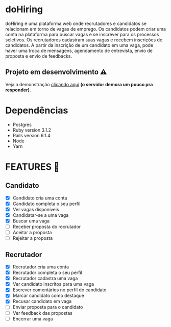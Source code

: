 # doHiring

doHiring é uma plataforma web onde recrutadores​ e candidatos se
relacionam em torno de vagas de emprego. Os candidatos podem criar uma conta na
plataforma para buscar vagas e se inscrever para os processos seletivos. Os recrutadores
cadastram suas vagas e recebem inscrições de candidatos. A partir da inscrição de um
candidato em uma vaga, pode haver uma troca de mensagens, agendamento de entrevista,
envio de proposta e envio de feedbacks.

## Projeto em desenvolvimento :warning:
Veja a demonstração [clicando aqui](https://dohiring.onrender.com/) **(o servidor demora um pouco pra responder)**.

# Dependências

* Postgres
* Ruby version 3.1.2
* Rails version 6.1.4
* Node
* Yarn

# FEATURES :pushpin:

Candidato
---------                               
- [x] Candidato cria uma conta
- [X] Candidato completa o seu perfil
- [X] Ver vagas disponíveis
- [X] Candidatar-se a uma vaga
- [X] Buscar uma vaga
- [ ] Receber proposta do recrutador
- [ ] Aceitar a proposta
- [ ] Rejeitar a proposta

Recrutador
----------
- [X] Recrutador cria uma conta
- [X] Recrutador completa o seu perfil
- [X] Recrutador cadastra uma vaga
- [X] Ver candidato inscritos para uma vaga
- [X] Escrever comentários no perfil do candidato
- [X] Marcar candidato como destaque
- [X] Recusar candidato em vaga
- [ ] Enviar proposta para o candidato
- [ ] Ver feedback das propostas
- [ ] Encerrar uma vaga